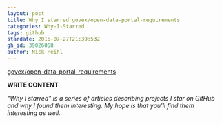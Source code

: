 ```yaml
---
layout: post
title: Why I starred govex/open-data-portal-requirements
categories: Why-I-Starred
tags: github
stardate: 2015-07-27T21:39:53Z
gh_id: 39026058
author: Nick Peihl
---
```


[govex/open-data-portal-requirements](star.repo.html_url)

**WRITE CONTENT**

*"Why I starred" is a series of articles describing projects I star on GitHub and why I found them interesting. My hope is that you'll find them interesting as well.*

